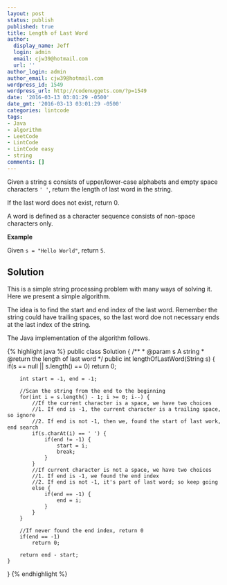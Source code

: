 ```yaml
---
layout: post
status: publish
published: true
title: Length of Last Word
author:
  display_name: Jeff
  login: admin
  email: cjw39@hotmail.com
  url: ''
author_login: admin
author_email: cjw39@hotmail.com
wordpress_id: 1549
wordpress_url: http://codenuggets.com/?p=1549
date: '2016-03-13 03:01:29 -0500'
date_gmt: '2016-03-13 03:01:29 -0500'
categories: lintcode
tags:
- Java
- algorithm
- LeetCode
- LintCode
- LintCode easy
- string
comments: []
---
```

Given a string s consists of upper/lower-case alphabets and empty space characters `' '`, return the length of last word in the string.

If the last word does not exist, return 0.

A word is defined as a character sequence consists of non-space characters only.

**Example**

Given `s = "Hello World"`, return `5`.

## Solution

This is a simple string processing problem with many ways of solving it. Here we present a simple algorithm.

The idea is to find the start and end index of the last word. Remember the string could have trailing spaces, so the last word doe not necessary ends at the last index of the string.

The Java implementation of the algorithm follows.

{% highlight java %}
public class Solution {
    /**
     * @param s A string
     * @return the length of last word
     */
    public int lengthOfLastWord(String s) {
        if(s == null || s.length() == 0)
            return 0;
        
        int start = -1, end = -1;
        
        //Scan the string from the end to the beginning
        for(int i = s.length() - 1; i >= 0; i--) {
            //If the current character is a space, we have two choices
            //1. If end is -1, the current character is a trailing space, so ignore
            //2. If end is not -1, then we, found the start of last work, end search
            if(s.charAt(i) == ' ') {
                if(end != -1) {
                    start = i;
                    break;
                }
            }
            //If current character is not a space, we have two choices
            //1. If end is -1, we found the end index
            //2. If end is not -1, it's part of last word; so keep going
            else {
                if(end == -1) {
                    end = i;
                }
            }
        }
        
        //If never found the end index, return 0
        if(end == -1)
            return 0;
            
        return end - start;
    }
}
{% endhighlight %}
